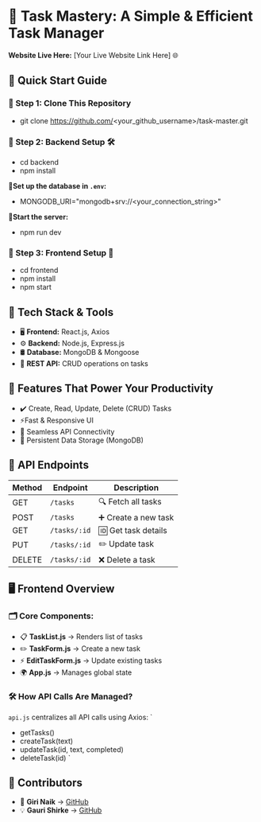 # 🚀 Task Mastery: A Simple & Efficient Task Manager

**Website Live Here:** [Your Live Website Link Here] 🌐


## 📌 Quick Start Guide

### 🔹 Step 1: Clone This Repository

* git clone https://github.com/<your_github_username>/task-master.git


### 🔹 Step 2: Backend Setup 🛠️

* cd backend
* npm install

**📌Set up the database in `.env`:**

 * MONGODB_URI="mongodb+srv://<your_connection_string>"

**📌Start the server:**
 * npm run dev

### 🔹 Step 3: Frontend Setup 🎨

* cd frontend
* npm install
* npm start


## 🔧 Tech Stack & Tools

- 🖥 **Frontend:** React.js, Axios  
- ⚙️ **Backend:** Node.js, Express.js  
- 🛢 **Database:** MongoDB & Mongoose  
- 📡 **REST API:** CRUD operations on tasks
  

## 🚀 Features That Power Your Productivity

- ✔️ Create, Read, Update, Delete (CRUD) Tasks  
- ⚡Fast & Responsive UI  
- 🔗 Seamless API Connectivity  
- 💾 Persistent Data Storage (MongoDB)  



## 📡 API Endpoints

| Method  | Endpoint     | Description        |
|---------|------------|------------------|
| GET     | `/tasks`    | 🔍 Fetch all tasks |
| POST    | `/tasks`    | ➕ Create a new task |
| GET     | `/tasks/:id` | 🆔 Get task details |
| PUT     | `/tasks/:id` | ✏️ Update task |
| DELETE  | `/tasks/:id` | ❌ Delete a task |



## 🖥 Frontend Overview

### 🗂 Core Components:

- 📋 **TaskList.js** → Renders list of tasks  
- ✏️ **TaskForm.js** → Create a new task  
- ⚡ **EditTaskForm.js** → Update existing tasks  
- 🌍 **App.js** → Manages global state
  

### 🛠 How API Calls Are Managed?

`api.js` centralizes all API calls using Axios:
`
- getTasks()
- createTask(text)
- updateTask(id, text, completed)
- deleteTask(id)
`

## 👥 Contributors

- 🎯 **Giri Naik** → [GitHub](https://github.com/Mudavath-Giri-Naik)
- 💡 **Gauri Shirke** → [GitHub](https://github.com/GauriShirke12)  
